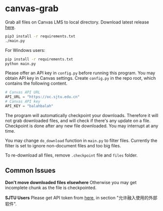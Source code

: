 # canvas-grab

Grab all files on Canvas LMS to local directory. Download latest release
[here](https://github.com/skyzh/canvas_grab/archive/master.zip).

```bash
pip3 install -r requirements.txt
./main.py
```

For Windows users:
```bash
pip install -r requirements.txt
python main.py
```

Please offer an API key in `config.py` before running this program.
You may obtain API key in Canvas settings. Create `config.py` in the 
repo root, which contains the following content.

```python
# Canvas API URL
API_URL = "https://oc.sjtu.edu.cn"
# Canvas API key
API_KEY = "balahbalah"
```

The program will automatically checkpoint your downloads. Therefore
it will not grab downloaded files, and will check if there's any update
on a file. Checkpoint is done after any new file downloaded.
You may interrupt at any time.

You may change `do_download` function in `main.py` to filter files.
Currently the filter is set to ignore non-document files and too big files.

To re-download all files, remove `.checkpoint` file and `files` folder.

## Common Issues

**Don't move downloaded files elsewhere** Otherwise you may get incomplete chunk as the file is checkpointed.

**SJTU Users** Please get API token from [here](https://oc.sjtu.edu.cn/profile/settings), in section "允许融入使用的外部软件".
